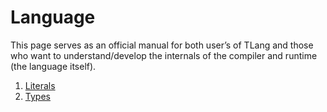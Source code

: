 # Language

This page serves as an official manual for both user’s of TLang and
those who want to understand/develop the internals of the compiler and
runtime (the language itself).

1.  [Literals](literals.md)
2.  [Types](types.md)
